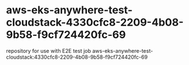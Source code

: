 # aws-eks-anywhere-test-cloudstack-4330cfc8-2209-4b08-9b58-f9cf724420fc-69
repository for use with E2E test job aws-eks-anywhere-test-cloudstack:4330cfc8-2209-4b08-9b58-f9cf724420fc-69
